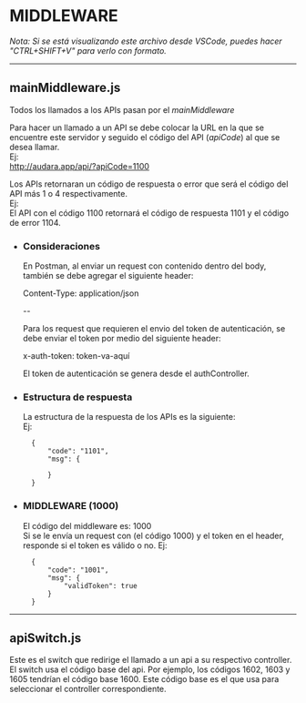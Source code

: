 # MIDDLEWARE #

_Nota: Si se está visualizando este archivo desde VSCode, puedes hacer *"CTRL+SHIFT+V"* para verlo con formato._  

---
## mainMiddleware.js ##

Todos los llamados a los APIs pasan por el *mainMiddleware*  

Para hacer un llamado a un API se debe colocar la URL en la que se encuentre este servidor y seguido el código del API (_apiCode_) al que se desea llamar.  
Ej:  
    http://audara.app/api/?apiCode=1100  

Los APIs retornaran un código de respuesta o error que será el código del API más 1 o 4 respectivamente.  
Ej:  
El API con el código 1100 retornará el código de respuesta 1101 y el código de error 1104.


- ### Consideraciones ###
    En Postman, al enviar un request con contenido dentro del body, también se debe agregar el siguiente header:  

    Content-Type: application/json

    --

    Para los request que requieren el envio del token de autenticación, se debe enviar el token por medio del siguiente header:
    
    x-auth-token: token-va-aquí  

    El token de autenticación se genera desde el authController.


- ### Estructura de respuesta ###
    La estructura de la respuesta de los APIs es la siguiente:  
    Ej:

        {
            "code": "1101",
            "msg": {
                
            }
        }


- ### MIDDLEWARE (1000) ###
    El código del middleware es: 1000  
    Si se le envía un request con (el código 1000) y el token en el header, responde si el token es válido o no.
    Ej:  

        {
            "code": "1001",
            "msg": {
                "validToken": true
            }
        }

---
## apiSwitch.js ## 
Este es el switch que redirige el llamado a un api a su respectivo controller.  
El switch usa el código base del api. Por ejemplo, los códigos 1602, 1603 y 1605 tendrían el código base 1600. Este código base es el que usa para seleccionar el controller correspondiente.

